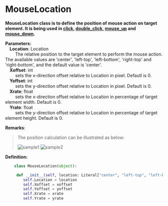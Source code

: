 # MouseLocation
**MouseLocation class is to define the position of mouse action on target element. It is being used in [click](./click.md), [double_click](./double_click.md), [mouse_up](./mouse_up.md) and [mouse_down](./mouse_down.md).**

**Parameters:**  
    &emsp;**Location**: Location  
        &emsp;&emsp; The relative position to the target element to perform the mouse action. The available values are 'center', 'left-top', 'left-bottom', 'right-top' and 'right-bottom', and the default value is 'center'.  
    &emsp;**Xoffset**: int   
        &emsp;&emsp; sets the x-direction offset relative to Location in pixel. Defautl is 0.  
    &emsp;**Yoffset**: int  
        &emsp;&emsp; sets the y-direction offset relative to Location in pixel. Default is 0.  
    &emsp;**Xrate**: float  
        &emsp;&emsp; sets the x-direction offset relative to Location in percentage of target element width. Default is 0.  
    &emsp;**Yrate**: float  
        &emsp;&emsp; sets the y-direction offset relative to Location in percentage of target element height. Default is 0.

**Remarks**:
> The position calculation can be illustrated as below: 
>
> ![sample1](../../../img/location-center-offset.png)
> ![sample2](../../../img/location-lefttop-offset.png)
    
**Definition:**
```python
    class MouseLocation(object):

     def __init__(self, location: Literal["center", "left-top", "left-bottom", "right-top","right-bottom"] = Location.Center, xoffset=0, yoffset=0, xrate=0, yrate=0):
        self.Location = location
        self.Xoffset = xoffset
        self.Yoffset = yoffset
        self.Xrate = xrate
        self.Yrate = yrate
     
```
